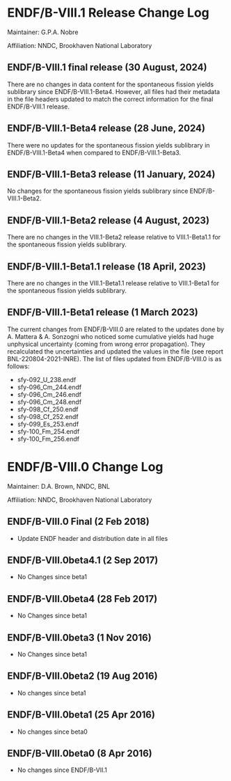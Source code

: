 ENDF/B-VIII.1 Release Change Log
=====================================

Maintainer: G.P.A. Nobre

Affiliation: NNDC, Brookhaven National Laboratory



ENDF/B-VIII.1 final release (30 August, 2024)
---------------------------------------------

There are no changes in data content for the spontaneous fission yields sublibrary since ENDF/B-VIII.1-Beta4. 
However, all files had their metadata in the file headers updated to match the correct information for the final ENDF/B-VIII.1 release.




ENDF/B-VIII.1-Beta4 release (28 June, 2024)
---------------------------------------------

There were no updates for the spontaneous fission yields sublibrary in ENDF/B-VIII.1-Beta4 when compared to ENDF/B-VIII.1-Beta3.


ENDF/B-VIII.1-Beta3 release (11 January, 2024)
---------------------------------------------

No changes for the spontaneous fission yields sublibrary since ENDF/B-VIII.1-Beta2.

ENDF/B-VIII.1-Beta2 release (4 August, 2023)
---------------------------------------------

There are no changes in the VIII.1-Beta2 release relative to VIII.1-Beta1.1 for the spontaneous fission yields sublibrary.

ENDF/B-VIII.1-Beta1.1 release (18 April, 2023)
---------------------------------------------

There are no changes in the VIII.1-Beta1.1 release relative to VIII.1-Beta1 for the spontaneous fission yields sublibrary.

ENDF/B-VIII.1-Beta1 release (1 March 2023)
---------------------------------------------

The current changes from ENDF/B-VIII.0 are related to the updates done by A. Mattera & A. Sonzogni who noticed some cumulative yields had huge unphysical uncertainty (coming from wrong error propagation). They recalculated the uncertainties and updated the values in the file (see report BNL-220804-2021-INRE). The list of files updated from ENDF/B-VIII.0 is as follows:

* sfy-092_U_238.endf
* sfy-096_Cm_244.endf
* sfy-096_Cm_246.endf
* sfy-096_Cm_248.endf
* sfy-098_Cf_250.endf
* sfy-098_Cf_252.endf
* sfy-099_Es_253.endf
* sfy-100_Fm_254.endf
* sfy-100_Fm_256.endf




ENDF/B-VIII.0 Change Log
========================

Maintainer: D.A. Brown, NNDC, BNL

Affiliation: NNDC, Brookhaven National Laboratory

ENDF/B-VIII.0 Final (2 Feb 2018)
--------------------------------

* Update ENDF header and distribution date in all files


ENDF/B-VIII.0beta4.1 (2 Sep 2017)
--------------------------------

* No Changes since beta1


ENDF/B-VIII.0beta4 (28 Feb 2017)
--------------------------------

* No Changes since beta1


ENDF/B-VIII.0beta3 (1 Nov 2016)
--------------------------------

* No Changes since beta1


ENDF/B-VIII.0beta2 (19 Aug 2016)
--------------------------------

* No changes since beta1


ENDF/B-VIII.0beta1 (25 Apr 2016)
--------------------------------

* No changes since beta0


ENDF/B-VIII.0beta0 (8 Apr 2016)
-------------------------------

* No changes since ENDF/B-VII.1

